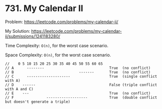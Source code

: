 # 731. My Calendar II

Problem: https://leetcode.com/problems/my-calendar-ii/

My Solution: https://leetcode.com/problems/my-calendar-ii/submissions/1241183280/

Time Complexity: `O(n)`, for the worst case scenario.

Space Complexity: `O(n)`, for the worst case scenario.

```
//    0 5 10 15 20 25 30 35 40 45 50 55 60 65
// A      --------                              True  (no conflict)
// B                              -------       True  (no conflict)
// C      --------------------                  True  (single conflict with A)
// D    ------                                  False (triple conflict with A and C)
// E    ---                                     True  (no conflict)
// F               -------------------          True  (double conflict but doesn't generate a triple)
```
